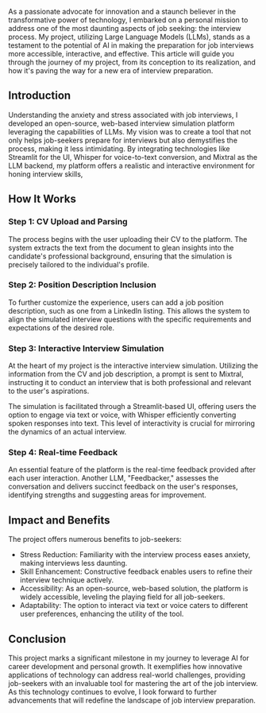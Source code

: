 As a passionate advocate for innovation and a staunch believer in the transformative power of technology, I embarked on a personal mission to address one of the most daunting aspects of job seeking: the interview process. My project, utilizing Large Language Models (LLMs), stands as a testament to the potential of AI in making the preparation for job interviews more accessible, interactive, and effective. This article will guide you through the journey of my project, from its conception to its realization, and how it's paving the way for a new era of interview preparation.

## Introduction
Understanding the anxiety and stress associated with job interviews, I developed an open-source, web-based interview simulation platform leveraging the capabilities of LLMs. My vision was to create a tool that not only helps job-seekers prepare for interviews but also demystifies the process, making it less intimidating. By integrating technologies like Streamlit for the UI, Whisper for voice-to-text conversion, and Mixtral as the LLM backend, my platform offers a realistic and interactive environment for honing interview skills,

## How It Works
### Step 1: CV Upload and Parsing
The process begins with the user uploading their CV to the platform. The system extracts the text from the document to glean insights into the candidate's professional background, ensuring that the simulation is precisely tailored to the individual's profile.

### Step 2: Position Description Inclusion
To further customize the experience, users can add a job position description, such as one from a LinkedIn listing. This allows the system to align the simulated interview questions with the specific requirements and expectations of the desired role.

### Step 3: Interactive Interview Simulation
At the heart of my project is the interactive interview simulation. Utilizing the information from the CV and job description, a prompt is sent to Mixtral, instructing it to conduct an interview that is both professional and relevant to the user's aspirations.

The simulation is facilitated through a Streamlit-based UI, offering users the option to engage via text or voice, with Whisper efficiently converting spoken responses into text. This level of interactivity is crucial for mirroring the dynamics of an actual interview.

### Step 4: Real-time Feedback
An essential feature of the platform is the real-time feedback provided after each user interaction. Another LLM, "Feedbacker," assesses the conversation and delivers succinct feedback on the user's responses, identifying strengths and suggesting areas for improvement.

## Impact and Benefits
The project offers numerous benefits to job-seekers:

- Stress Reduction: Familiarity with the interview process eases anxiety, making interviews less daunting.
- Skill Enhancement: Constructive feedback enables users to refine their interview technique actively.
- Accessibility: As an open-source, web-based solution, the platform is widely accessible, leveling the playing field for all job-seekers.
- Adaptability: The option to interact via text or voice caters to different user preferences, enhancing the utility of the tool.

## Conclusion
This project marks a significant milestone in my journey to leverage AI for career development and personal growth. It exemplifies how innovative applications of technology can address real-world challenges, providing job-seekers with an invaluable tool for mastering the art of the job interview. As this technology continues to evolve, I look forward to further advancements that will redefine the landscape of job interview preparation.
